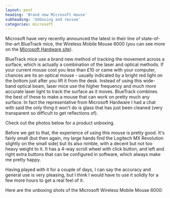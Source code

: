 ```yaml
---
layout: post
heading: 'Brand new Microsoft mouse'
subheading: 'Unboxing and review'
categories: microsoft
---
```


Microsoft have very recently announced the latest in their line of state-of-the-art BlueTrack mice, the Wireless Mobile Mouse 6000 (you can see more on the [Microsoft Hardware site](http://web.archive.org/web/20090616072407/http://www.microsoft.com/hardware/mouseandkeyboard/productdetails.aspx?pid=007)).

BlueTrack mice use a brand new method of tracking the movement across a surface, which is actually a combination of the laser and optical methods. If your current mouse cost you less than £10 or came with your computer, chances are its an optical mouse - usually indicated by a bright red light on the bottom just after you lift it from the desk. Instead of using this wide-band optical beam, laser mice use the higher frequency and much more accurate laser light to track the surface as it moves. BlueTrack combines the best of these to make a mouse that can work on pretty much any surface. In fact the representative from Microsoft Hardware I had a chat with said the only thing it won't do is glass that has just been cleaned (very transparent so difficult to get reflections of).

Check out the photos below for a product unboxing.

Before we get to that, the experience of using this mouse is pretty good. It's fairly small (but then again, my large hands find the Logitech MX Revolution slightly on the small side) but its also nimble, with a decent but not too heavy weight to it. It has a 4-way scroll wheel with click button, and left and right extra buttons that can be configured in software, which always make me pretty happy.

Having played with it for a couple of days, I can say the accuracy and general use is very pleasing, but I think I would have to use it solidly for a few more hours to get a real feel of it.

Here are the unboxing shots of the Microsoft Wireless Mobile Mouse 6000:

<!-- Replace missing image from http://media.chris-alexander.co.uk/wp-content/uploads/2009/09/STA60006-sm.jpg -->

<!-- Replace missing image from http://media.chris-alexander.co.uk/wp-content/uploads/2009/09/STA60008-sm.jpg -->

<!-- Replace missing image from http://media.chris-alexander.co.uk/wp-content/uploads/2009/09/STA60009-sm.jpg -->

<!-- Replace missing image from http://media.chris-alexander.co.uk/wp-content/uploads/2009/09/STA60010-sm.jpg -->

<!-- Replace missing image from http://media.chris-alexander.co.uk/wp-content/uploads/2009/09/STA60011-sm.jpg -->

<!-- Replace missing image from http://media.chris-alexander.co.uk/wp-content/uploads/2009/09/STA60012-sm.jpg -->

<!-- Replace missing image from http://media.chris-alexander.co.uk/wp-content/uploads/2009/09/STA60013-sm.jpg -->

<!-- Replace missing image from http://media.chris-alexander.co.uk/wp-content/uploads/2009/09/STA60016-sm.jpg -->

<!-- Replace missing image from http://media.chris-alexander.co.uk/wp-content/uploads/2009/09/STA60017-sm.jpg -->

<!-- Replace missing image from http://media.chris-alexander.co.uk/wp-content/uploads/2009/09/STA60018-sm.jpg -->

<!-- Replace missing image from http://media.chris-alexander.co.uk/wp-content/uploads/2009/09/STA60020-sm.jpg -->

<!-- Replace missing image from http://media.chris-alexander.co.uk/wp-content/uploads/2009/09/STA60025-sm.jpg -->
